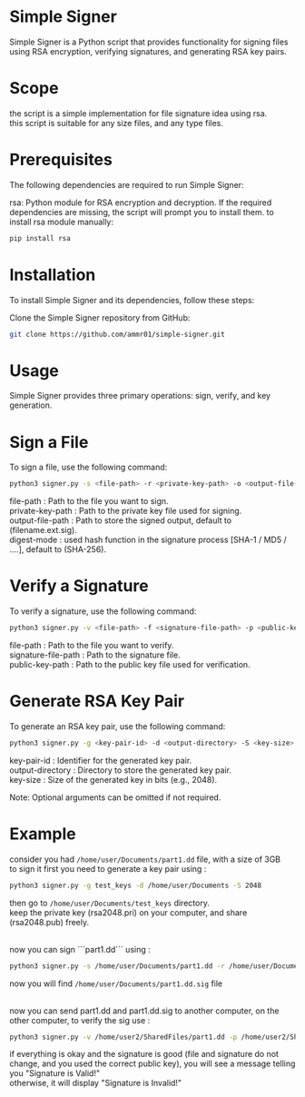 # Simple Signer
Simple Signer is a Python script that provides functionality for signing files using RSA encryption, verifying signatures, and generating RSA key pairs.<br>

# Scope
the script is a simple implementation for file signature idea using rsa.<br>
this script is suitable for any size files, and any type files.<br>

# Prerequisites
The following dependencies are required to run Simple Signer:

rsa: Python module for RSA encryption and decryption.
If the required dependencies are missing, the script will prompt you to install them.
to install rsa module manually:

```bash
pip install rsa
```

# Installation
To install Simple Signer and its dependencies, follow these steps:

Clone the Simple Signer repository from GitHub:

```bash
git clone https://github.com/ammr01/simple-signer.git
```

# Usage
Simple Signer provides three primary operations: sign, verify, and key generation.



# Sign a File
To sign a file, use the following command:

```bash
python3 signer.py -s <file-path> -r <private-key-path> -o <output-file-path> -m <digest-mode>
```

file-path : Path to the file you want to sign.<br>
private-key-path : Path to the private key file used for signing.<br>
output-file-path : Path to store the signed output, default to (filename.ext.sig).<br>
digest-mode : used hash function in the signature process [SHA-1 / MD5 / ....], default to (SHA-256). <br>

# Verify a Signature
To verify a signature, use the following command:

```bash
python3 signer.py -v <file-path> -f <signature-file-path> -p <public-key-path>
```

file-path : Path to the file you want to verify.<br>
signature-file-path : Path to the signature file.<br>
public-key-path : Path to the public key file used for verification.<br>


# Generate RSA Key Pair
To generate an RSA key pair, use the following command:

```bash
python3 signer.py -g <key-pair-id> -d <output-directory> -S <key-size>
```


key-pair-id : Identifier for the generated key pair.<br>
output-directory : Directory to store the generated key pair.<br>
key-size : Size of the generated key in bits (e.g., 2048).<br>

Note: Optional arguments can be omitted if not required.

# Example
consider you had ```/home/user/Documents/part1.dd``` file, with a size of 3GB<br>
to sign it first you need to generate a key pair using :
```bash
python3 signer.py -g test_keys -d /home/user/Documents -S 2048
```
then go to 
```/home/user/Documents/test_keys``` directory.<br>
keep the private key (rsa2048.pri) on your computer, and share (rsa2048.pub) freely.<br>


<br>
now you can sign 
```part1.dd```
using : 

```bash
python3 signer.py -s /home/user/Documents/part1.dd -r /home/user/Documents/test_keys/rsa2048.pri -m MD5
```

now you will find  ```/home/user/Documents/part1.dd.sig``` file


<br>
now you can send part1.dd and part1.dd.sig to another computer, on the other computer, to verify the sig use :

```bash
python3 signer.py -v /home/user2/SharedFiles/part1.dd -p /home/user2/SharedFiles/rsa2048.pub -f /home/user/SharedFiles/part1.dd.sig 
```

if everything is okay and the signature is good (file and signature do not change, and you used the correct public key), you will see a message telling you "Signature is Valid!"<br>
otherwise, it will display "Signature is Invalid!"

